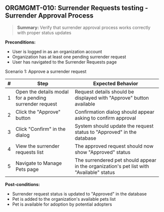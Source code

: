 ## **ORGMGMT-010:** Surrender Requests testing - Surrender Approval Process  

> **Summary:** Verify that surrender approval process works correctly with proper status updates <br>

**Preconditions:**
- User is logged in as an organization account
- Organization has at least one pending surrender request
- User has navigated to the Surrender Requests page

Scenario 1: Approve a surrender request

 | \# | Step | Expected Behavior | 
 |----|------|-------------------| 
 | 1 | Open the details modal for a pending surrender request | Request details should be displayed with "Approve" button available | 
 | 2 | Click the "Approve" button | Confirmation dialog should appear asking to confirm approval | 
 | 3 | Click "Confirm" in the dialog | System should update the request status to "Approved" in the database |
 | 4 | View the surrender requests list | The approved request should now show "Approved" status |
 | 5 | Navigate to Manage Pets page | The surrendered pet should appear in the organization's pet list with "Available" status |

**Post-conditions:**
- Surrender request status is updated to "Approved" in the database
- Pet is added to the organization's available pets list
- Pet is available for adoption by potential adopters